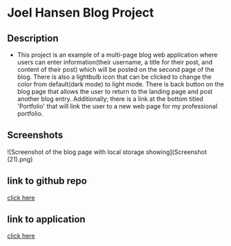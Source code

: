 # Joel Hansen Blog Project

## Description
- This project is an example of a multi-page blog web application where users can enter information(their username, a title for their post, and content of their post) which will be posted on the second page of the blog.  There is also a lightbulb icon that can be clicked to change the color from default(dark mode) to light mode.  There is back button on the blog page that allows the user to return to the landing page and post another blog entry.  Additionally; there is a link at the bottom titled 'Portfolio' that will link the user to a new web page for my professional portfolio.   

## Screenshots
![Screenshot of the blog page with local storage showing](Screenshot (21).png)

 

## link to github repo 
[click here](https://github.com/JoelhansenMN/blog-project)

## link to application
[click here](https://joelhansenmn.github.io/blog-project/)

